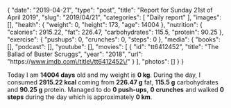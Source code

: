{
    "date": "2019-04-21",
    "type": "post",
    "title": "Report for Sunday 21st of April 2019",
    "slug": "2019\/04\/21",
    "categories": [
        "Daily report"
    ],
    "images": [],
    "health": {
        "weight": 0,
        "height": 173,
        "age": 14004
    },
    "nutrition": {
        "calories": 2915.22,
        "fat": 226.47,
        "carbohydrates": 115.5,
        "protein": 90.25
    },
    "exercise": {
        "pushups": 0,
        "crunches": 0,
        "steps": 0
    },
    "media": {
        "books": [],
        "podcast": [],
        "youtube": [],
        "movies": [
            {
                "id": "tt6412452",
                "title": "The Ballad of Buster Scruggs",
                "year": "2018",
                "url": "https:\/\/www.imdb.com\/title\/tt6412452\/"
            }
        ],
        "photos": []
    }
}

Today I am <strong>14004 days</strong> old and my weight is <strong>0 kg</strong>. During the day, I consumed <strong>2915.22 kcal</strong> coming from <strong>226.47 g</strong> fat, <strong>115.5 g</strong> carbohydrates and <strong>90.25 g</strong> protein. Managed to do <strong>0 push-ups</strong>, <strong>0 crunches</strong> and walked <strong>0 steps</strong> during the day which is approximately <strong>0 km</strong>.